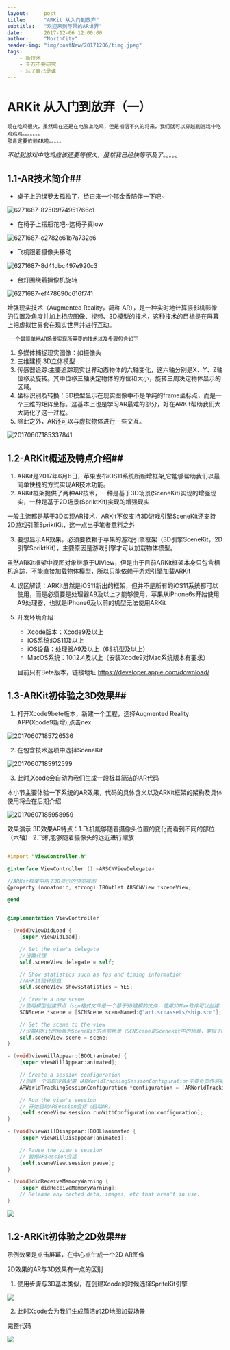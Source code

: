 ```yaml
---
layout:     post
title:      "ARKit 从入门到放弃"
subtitle:   "欢迎来到苹果的AR世界"
date:       2017-12-06 12:00:00
author:     "NorthCity"
header-img: "img/postNew/20171206/timg.jpeg"
tags:
    - 新技术
    - 千万不要研究
    - 忘了自己是谁
---
```




# ARKit 从入门到放弃（一）

    现在吃鸡很火，虽然现在还是在电脑上吃鸡，但是相信不久的将来，我们就可以穿越到游戏中吃鸡鸡鸡。。。。。。。
    那肯定要依赖AR啦。。。。。

*不过到游戏中吃鸡应该还要等很久，虽然我已经快等不及了。。。。。*





## 1.1-AR技术简介##



- 桌子上的绿萝太孤独了，给它来一个郁金香陪伴一下吧~

![6271687-82509f74951766c1](https://northcity.github.io/img/postNew/20171206/6271687-82509f74951766c1.gif)



- 在椅子上摆瓶花吧~这椅子真low



![6271687-e2782e61b7a732c6](https://northcity.github.io/img/postNew/20171206/6271687-e2782e61b7a732c6.gif)



- 飞机跟着摄像头移动

![6271687-8d41dbc497e920c3](https://northcity.github.io/img/postNew/20171206/6271687-8d41dbc497e920c3.gif)



- 台灯围绕着摄像机旋转

![6271687-ef478690c616f741](https://northcity.github.io/img/postNew/20171206/6271687-ef478690c616f741.gif)



增强现实技术（Augmented Reality，简称 AR），是一种实时地计算摄影机影像的位置及角度并加上相应图像、视频、3D模型的技术，这种技术的目标是在屏幕上把虚拟世界套在现实世界并进行互动。

     一个最简单地AR场景实现所需要的技术以及步骤包含如下
1. 多媒体捕捉现实图像：如摄像头
2. 三维建模:3D立体模型
3. 传感器追踪:主要追踪现实世界动态物体的六轴变化，这六轴分别是X、Y、Z轴位移及旋转。其中位移三轴决定物体的方位和大小，旋转三周决定物体显示的区域。
4. 坐标识别及转换：3D模型显示在现实图像中不是单纯的frame坐标点，而是一个三维的矩阵坐标。这基本上也是学习AR最难的部分，好在ARKit帮助我们大大简化了这一过程。
5. 除此之外，AR还可以与虚拟物体进行一些交互。

![20170607185337841](https://northcity.github.io/img/postNew/20171206/20170607185337841.png)

## 1.2-ARKit概述及特点介绍##



1. ARKit是2017年6月6日，苹果发布iOS11系统所新增框架,它能够帮助我们以最简单快捷的方式实现AR技术功能。
2. ARKit框架提供了两种AR技术，一种是基于3D场景(SceneKit)实现的增强现实，一种是基于2D场景(SpriktKit)实现的增强现实

一般主流都是基于3D实现AR技术，ARKit不仅支持3D游戏引擎SceneKit还支持2D游戏引擎SpriktKit，这一点出乎笔者意料之外

3. 要想显示AR效果，必须要依赖于苹果的游戏引擎框架（3D引擎SceneKit，2D引擎SpriktKit），主要原因是游戏引擎才可以加载物体模型。

虽然ARKit框架中视图对象继承于UIView，但是由于目前ARKit框架本身只包含相机追踪，不能直接加载物体模型，所以只能依赖于游戏引擎加载ARKit

4. 误区解读：ARKit虽然是iOS11新出的框架，但并不是所有的iOS11系统都可以使用，而是必须要是处理器A9及以上才能够使用，苹果从iPhone6s开始使用A9处理器，也就是iPhone6及以前的机型无法使用ARKit

5. 开发环境介绍

   - Xcode版本：Xcode9及以上
   - iOS系统:iOS11及以上
   - iOS设备：处理器A9及以上（6S机型及以上）
   - MacOS系统：10.12.4及以上（安装Xcode9对Mac系统版本有要求）

   目前只有Bete版本，链接地址:https://developer.apple.com/download/



## 1.3-ARKit初体验之3D效果##



1. 打开Xcode9bete版本，新建一个工程，选择Augmented Reality APP(Xcode9新增),点击nex

![20170607185726536](https://northcity.github.io/img/postNew/20171206/20170607185726536.png)

2. 在包含技术选项中选择SceneKit

![20170607185912599](https://northcity.github.io/img/postNew/20171206/20170607185912599.png)

3. 此时,Xcode会自动为我们生成一段极其简洁的AR代码 

本小节主要体验一下系统的AR效果，代码的具体含义以及ARKit框架的架构及具体使用将会在后期介绍

![20170607185958959](https://northcity.github.io/img/postNew/20171206/20170607185958959.png)

效果演示 
3D效果AR特点：1.飞机能够随着摄像头位置的变化而看到不同的部位（六轴） 2.飞机能够随着摄像头的远近进行缩放

```objective-c

#import "ViewController.h"

@interface ViewController () <ARSCNViewDelegate>

//ARKit框架中用于3D显示的预览视图
@property (nonatomic, strong) IBOutlet ARSCNView *sceneView;

@end


@implementation ViewController

- (void)viewDidLoad {
    [super viewDidLoad];

    // Set the view's delegate
    //设置代理
    self.sceneView.delegate = self;

    // Show statistics such as fps and timing information
    //ARKit统计信息
    self.sceneView.showsStatistics = YES;

    // Create a new scene
    //使用模型创建节点（scn格式文件是一个基于3D建模的文件，使用3DMax软件可以创建，这里系统有一个默认的3D飞机）
    SCNScene *scene = [SCNScene sceneNamed:@"art.scnassets/ship.scn"];

    // Set the scene to the view
    //设置ARKit的场景为SceneKit的当前场景（SCNScene是Scenekit中的场景，类似于UIView）
    self.sceneView.scene = scene;
}

- (void)viewWillAppear:(BOOL)animated {
    [super viewWillAppear:animated];

    // Create a session configuration
    //创建一个追踪设备配置（ARWorldTrackingSessionConfiguration主要负责传感器追踪手机的移动和旋转）
    ARWorldTrackingSessionConfiguration *configuration = [ARWorldTrackingSessionConfiguration new];

    // Run the view's session
    // 开始启动ARSession会话（启动AR）
    [self.sceneView.session runWithConfiguration:configuration];
}

- (void)viewWillDisappear:(BOOL)animated {
    [super viewWillDisappear:animated];

    // Pause the view's session
    // 暂停ARSession会话
    [self.sceneView.session pause];
}

- (void)didReceiveMemoryWarning {
    [super didReceiveMemoryWarning];
    // Release any cached data, images, etc that aren't in use.
}
```



![](https://northcity.github.io/img/postNew/20171206/20170607190115086.png)



## 1.2-ARKit初体验之2D效果##



示例效果是点击屏幕，在中心点生成一个2D AR图像

2D效果的AR与3D效果有一点的区别

1. 使用步骤与3D基本类似，在创建Xcode的时候选择SpriteKit引擎

![](https://northcity.github.io/img/postNew/20171206/20170607192810537.png)



2. 此时Xcode会为我们生成简洁的2D地图加载场景

完整代码

![](https://northcity.github.io/img/postNew/20171206/20170607193101237.png)


















































